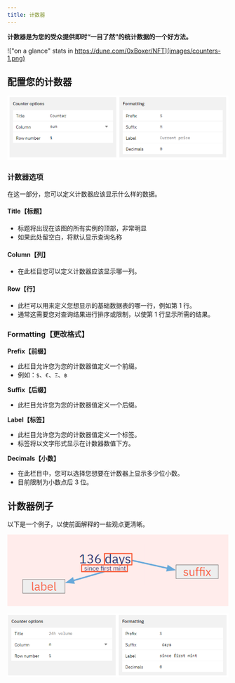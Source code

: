 ```yaml
---
title: 计数器
---
```


**计数器是为您的受众提供即时“一目了然”的统计数据的一个好方法。**

!["on a glance" stats in https://dune.com/0xBoxer/NFT](images/counters-1.png)

## 配置您的计数器

![Counters 2](images/counters-2.png)

### 计数器选项

在这一部分，您可以定义计数器应该显示什么样的数据。

#### Title【标题】

* 标题将出现在该图的所有实例的顶部，非常明显
* 如果此处留空白，将默认显示查询名称

#### Column【列】

* 在此栏目您可以定义计数器应该显示哪一列。

#### Row【行】

* 此栏可以用来定义您想显示的基础数据表的哪一行，例如第 1 行。
* 通常这需要您对查询结果进行排序或限制，以使第 1 行显示所需的结果。

### Formatting【更改格式】

**Prefix【前缀】**

* 此栏目允许您为您的计数器值定义一个前缀。
* 例如：`$`、`€`、`Ξ`、`฿`

**Suffix【后缀】**

* 此栏目允许您为您的计数器值定义一个后缀。

**Label【标签】**

* 此栏目允许您为您的计数器值定义一个标签。
* 标签将以文字形式显示在计数器数值下方。

**Decimals【小数】**

* 在此栏目中，您可以选择您想要在计数器上显示多少位小数。
* 目前限制为小数点后 3 位。

## 计数器例子

以下是一个例子，以使前面解释的一些观点更清晰。

![label](images/counters-label-1.png)

![label configuration](images/counters-label-2.png)
